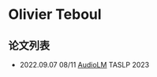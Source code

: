 # Olivier Teboul

## 论文列表

- 2022.09.07 08/11 [AudioLM](../Models/Speech_LLM/2022.09.07_AudioLM.md) TASLP 2023